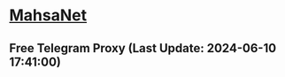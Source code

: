 
# [MahsaNet](https://t.me/mahsa_net)
## Free Telegram Proxy (Last Update: 2024-06-10 17:41:00)

    